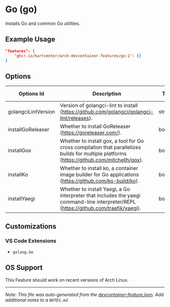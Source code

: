 
# Go (go)

Installs Go and common Go utilities.

## Example Usage

```json
"features": {
    "ghcr.io/bartventer/arch-devcontainer-features/go:1": {}
}
```

## Options

| Options Id | Description | Type | Default Value |
|-----|-----|-----|-----|
| golangciLintVersion | Version of golangci-lint to install (https://github.com/golangci/golangci-lint/releases). | string | latest |
| installGoReleaser | Whether to install GoReleaser (https://goreleaser.com/). | boolean | false |
| installGox | Whether to install gox, a tool for Go cross compilation that parallelizes builds for multiple platforms (https://github.com/mitchellh/gox). | boolean | false |
| installKo | Whether to install ko, a container image builder for Go applications (https://github.com/ko-build/ko). | boolean | false |
| installYaegi | Whether to install Yaegi, a Go interpreter that includes the yaegi command-line interpreter/REPL (https://github.com/traefik/yaegi). | boolean | false |

## Customizations

### VS Code Extensions

- `golang.Go`

## OS Support

This Feature should work on recent versions of Arch Linux.


---

_Note: This file was auto-generated from the [devcontainer-feature.json](https://github.com/bartventer/arch-devcontainer-features/blob/main/src/go/devcontainer-feature.json).  Add additional notes to a `NOTES.md`._
